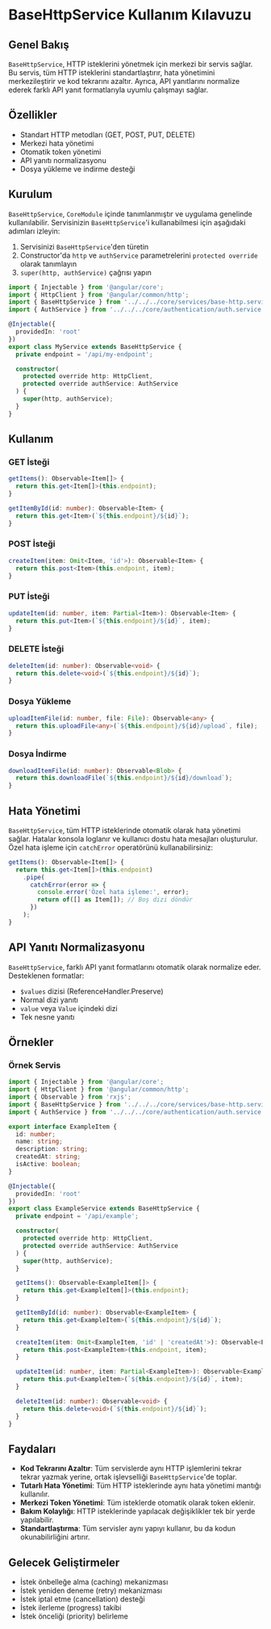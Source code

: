 # BaseHttpService Kullanım Kılavuzu

## Genel Bakış

`BaseHttpService`, HTTP isteklerini yönetmek için merkezi bir servis sağlar. Bu servis, tüm HTTP isteklerini standartlaştırır, hata yönetimini merkezileştirir ve kod tekrarını azaltır. Ayrıca, API yanıtlarını normalize ederek farklı API yanıt formatlarıyla uyumlu çalışmayı sağlar.

## Özellikler

- Standart HTTP metodları (GET, POST, PUT, DELETE)
- Merkezi hata yönetimi
- Otomatik token yönetimi
- API yanıtı normalizasyonu
- Dosya yükleme ve indirme desteği

## Kurulum

`BaseHttpService`, `CoreModule` içinde tanımlanmıştır ve uygulama genelinde kullanılabilir. Servisinizin `BaseHttpService`'i kullanabilmesi için aşağıdaki adımları izleyin:

1. Servisinizi `BaseHttpService`'den türetin
2. Constructor'da `http` ve `authService` parametrelerini `protected override` olarak tanımlayın
3. `super(http, authService)` çağrısı yapın

```typescript
import { Injectable } from '@angular/core';
import { HttpClient } from '@angular/common/http';
import { BaseHttpService } from '../../../core/services/base-http.service';
import { AuthService } from '../../../core/authentication/auth.service';

@Injectable({
  providedIn: 'root'
})
export class MyService extends BaseHttpService {
  private endpoint = '/api/my-endpoint';

  constructor(
    protected override http: HttpClient,
    protected override authService: AuthService
  ) {
    super(http, authService);
  }
}
```

## Kullanım

### GET İsteği

```typescript
getItems(): Observable<Item[]> {
  return this.get<Item[]>(this.endpoint);
}

getItemById(id: number): Observable<Item> {
  return this.get<Item>(`${this.endpoint}/${id}`);
}
```

### POST İsteği

```typescript
createItem(item: Omit<Item, 'id'>): Observable<Item> {
  return this.post<Item>(this.endpoint, item);
}
```

### PUT İsteği

```typescript
updateItem(id: number, item: Partial<Item>): Observable<Item> {
  return this.put<Item>(`${this.endpoint}/${id}`, item);
}
```

### DELETE İsteği

```typescript
deleteItem(id: number): Observable<void> {
  return this.delete<void>(`${this.endpoint}/${id}`);
}
```

### Dosya Yükleme

```typescript
uploadItemFile(id: number, file: File): Observable<any> {
  return this.uploadFile<any>(`${this.endpoint}/${id}/upload`, file);
}
```

### Dosya İndirme

```typescript
downloadItemFile(id: number): Observable<Blob> {
  return this.downloadFile(`${this.endpoint}/${id}/download`);
}
```

## Hata Yönetimi

`BaseHttpService`, tüm HTTP isteklerinde otomatik olarak hata yönetimi sağlar. Hatalar konsola loglanır ve kullanıcı dostu hata mesajları oluşturulur. Özel hata işleme için `catchError` operatörünü kullanabilirsiniz:

```typescript
getItems(): Observable<Item[]> {
  return this.get<Item[]>(this.endpoint)
    .pipe(
      catchError(error => {
        console.error('Özel hata işleme:', error);
        return of([] as Item[]); // Boş dizi döndür
      })
    );
}
```

## API Yanıtı Normalizasyonu

`BaseHttpService`, farklı API yanıt formatlarını otomatik olarak normalize eder. Desteklenen formatlar:

- `$values` dizisi (ReferenceHandler.Preserve)
- Normal dizi yanıtı
- `value` veya `Value` içindeki dizi
- Tek nesne yanıtı

## Örnekler

### Örnek Servis

```typescript
import { Injectable } from '@angular/core';
import { HttpClient } from '@angular/common/http';
import { Observable } from 'rxjs';
import { BaseHttpService } from '../../../core/services/base-http.service';
import { AuthService } from '../../../core/authentication/auth.service';

export interface ExampleItem {
  id: number;
  name: string;
  description: string;
  createdAt: string;
  isActive: boolean;
}

@Injectable({
  providedIn: 'root'
})
export class ExampleService extends BaseHttpService {
  private endpoint = '/api/example';

  constructor(
    protected override http: HttpClient,
    protected override authService: AuthService
  ) {
    super(http, authService);
  }

  getItems(): Observable<ExampleItem[]> {
    return this.get<ExampleItem[]>(this.endpoint);
  }

  getItemById(id: number): Observable<ExampleItem> {
    return this.get<ExampleItem>(`${this.endpoint}/${id}`);
  }

  createItem(item: Omit<ExampleItem, 'id' | 'createdAt'>): Observable<ExampleItem> {
    return this.post<ExampleItem>(this.endpoint, item);
  }

  updateItem(id: number, item: Partial<ExampleItem>): Observable<ExampleItem> {
    return this.put<ExampleItem>(`${this.endpoint}/${id}`, item);
  }

  deleteItem(id: number): Observable<void> {
    return this.delete<void>(`${this.endpoint}/${id}`);
  }
}
```

## Faydaları

- **Kod Tekrarını Azaltır**: Tüm servislerde aynı HTTP işlemlerini tekrar tekrar yazmak yerine, ortak işlevselliği `BaseHttpService`'de toplar.
- **Tutarlı Hata Yönetimi**: Tüm HTTP isteklerinde aynı hata yönetimi mantığı kullanılır.
- **Merkezi Token Yönetimi**: Tüm isteklerde otomatik olarak token eklenir.
- **Bakım Kolaylığı**: HTTP isteklerinde yapılacak değişiklikler tek bir yerde yapılabilir.
- **Standartlaştırma**: Tüm servisler aynı yapıyı kullanır, bu da kodun okunabilirliğini artırır.

## Gelecek Geliştirmeler

- İstek önbelleğe alma (caching) mekanizması
- İstek yeniden deneme (retry) mekanizması
- İstek iptal etme (cancellation) desteği
- İstek ilerleme (progress) takibi
- İstek önceliği (priority) belirleme 